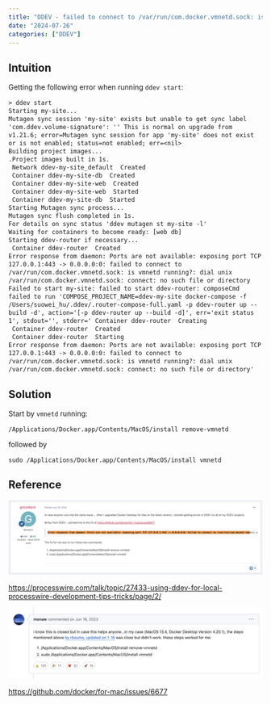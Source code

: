 ```yaml
---
title: "DDEV - failed to connect to /var/run/com.docker.vmnetd.sock: is vmnetd running?"
date: "2024-07-26"
categories: ["DDEV"]
---
```



## Intuition

Getting the following error when running `ddev start`:
```
> ddev start
Starting my-site...
Mutagen sync session 'my-site' exists but unable to get sync label 'com.ddev.volume-signature': '' This is normal on upgrade from v1.21.6; error=Mutagen sync session for app 'my-site' does not exist or is not enabled; status=not enabled; err=<nil>
Building project images...
.Project images built in 1s.
 Network ddev-my-site_default  Created
 Container ddev-my-site-db  Created
 Container ddev-my-site-web  Created
 Container ddev-my-site-web  Started
 Container ddev-my-site-db  Started
Starting Mutagen sync process...
Mutagen sync flush completed in 1s.
For details on sync status 'ddev mutagen st my-site -l'
Waiting for containers to become ready: [web db]
Starting ddev-router if necessary...
 Container ddev-router  Created
Error response from daemon: Ports are not available: exposing port TCP 127.0.0.1:443 -> 0.0.0.0:0: failed to connect to /var/run/com.docker.vmnetd.sock: is vmnetd running?: dial unix /var/run/com.docker.vmnetd.sock: connect: no such file or directory
Failed to start my-site: failed to start ddev-router: composeCmd failed to run 'COMPOSE_PROJECT_NAME=ddev-my-site docker-compose -f /Users/suowei_hu/.ddev/.router-compose-full.yaml -p ddev-router up --build -d', action='[-p ddev-router up --build -d]', err='exit status 1', stdout='', stderr=' Container ddev-router  Creating
 Container ddev-router  Created
 Container ddev-router  Starting
Error response from daemon: Ports are not available: exposing port TCP 127.0.0.1:443 -> 0.0.0.0:0: failed to connect to /var/run/com.docker.vmnetd.sock: is vmnetd running?: dial unix /var/run/com.docker.vmnetd.sock: connect: no such file or directory'
```



## Solution

Start by `vmnetd` running: 

```
/Applications/Docker.app/Contents/MacOS/install remove-vmnetd
```

followed by 

```
sudo /Applications/Docker.app/Contents/MacOS/install vmnetd
```











## Reference 

![2024-07-26T134201](2024-07-26T134201.jpg)

https://processwire.com/talk/topic/27433-using-ddev-for-local-processwire-development-tips-tricks/page/2/

![2024-07-26T134220](2024-07-26T134220.jpg)

https://github.com/docker/for-mac/issues/6677